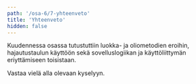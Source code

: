 ```yaml
---
path: '/osa-6/7-yhteenveto'
title: 'Yhteenveto'
hidden: false
---
```



Kuudennessa osassa tutustuttiin luokka- ja oliometodien eroihin, hajautustaulun käyttöön sekä sovelluslogiikan ja käyttöliittymän eriyttämiseen toisistaan.

Vastaa vielä alla olevaan kyselyyn.

<quiz id='2c1a14f1-1c11-4e34-a97a-e18629c305eb'></quiz>
